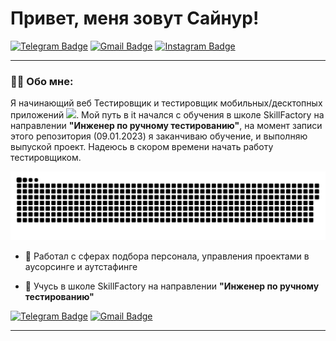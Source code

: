 
# Привет, меня зовут Сайнур!

[![Telegram Badge](https://img.shields.io/badge/-saynur_vici-blue?style=flat&logo=Telegram&logoColor=white)](https://t.me/saynur_vici) 
[![Gmail Badge](https://img.shields.io/badge/-saynurahad-c14438?style=flat&logo=Gmail&logoColor=white&link=mailto:saynurahad@gmail.com)](mailto:saynurahad@gmail.com) 
[![Instagram Badge](https://img.shields.io/badge/-@saynur_vici-purple?style=flat&logo=instagram&logoColor=white&link=https://instagram.com/saynur_vici)](https://instagram.com/saynur_vici)

---

### :man_technologist: Обо мне:

Я начинающий веб Тестировщик и тестировщик мобильных/десктопных приложений <img src="https://media.giphy.com/media/WUlplcMpOCEmTGBtBW/giphy.gif" width="30px">. Мой путь в it начался с обучения в школе SkillFactory на направлении **"Инженер по ручному тестированию"**, на момент записи этого репозитория (09.01.2023) я заканчиваю обучение, и выполняю выпуской проект. Надеюсь в скором времени начать работу тестировщиком.  

<p align="center">
 <img width="600" src="assets/github-snake.svg" alt="snake"/>
</p>

- :telescope: Работал с сферах подбора персонала, управления проектами в аусорсинге и аутстафинге 

- :seedling: Учусь в школе SkillFactory на направлении **"Инженер по ручному тестированию"**

[![Telegram Badge](https://img.shields.io/badge/-saynur_vici-blue?style=flat&logo=Telegram&logoColor=white)](https://t.me/saynur_vici) 
[![Gmail Badge](https://img.shields.io/badge/-saynurahad-c14438?style=flat&logo=Gmail&logoColor=white&link=mailto:saynurahad@gmail.com)](mailto:saynurahad@gmail.com)

---
<!---
SaynurAhadov/SaynurAhadov is a ✨ special ✨ repository because its `README.md` (this file) appears on your GitHub profile.
You can click the Preview link to take a look at your changes.
--->
